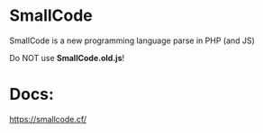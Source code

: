 # SmallCode
SmallCode is a new programming language parse in PHP (and JS)

Do NOT use **SmallCode.old.js**!
# Docs:
https://smallcode.cf/
